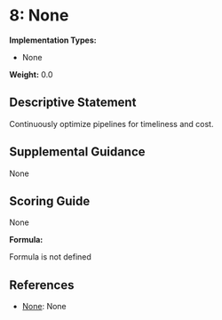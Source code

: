# 8: None

**Implementation Types:**

- None

**Weight:** 0.0

## Descriptive Statement

Continuously optimize pipelines for timeliness and cost.

## Supplemental Guidance

None

## Scoring Guide

None

**Formula:**

Formula is not defined

## References

- [None](None): None

